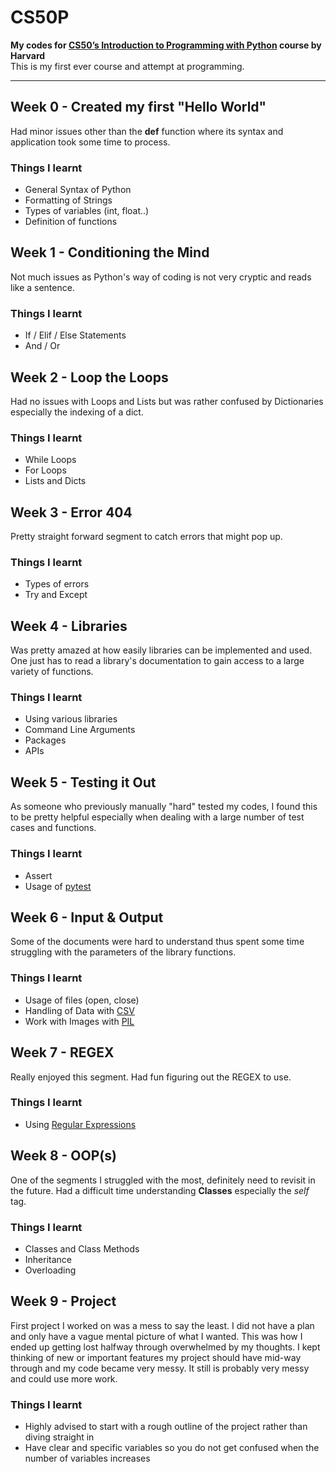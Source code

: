 # CS50P
**My codes for [CS50’s Introduction to Programming with Python](https://cs50.harvard.edu/x/2023/](https://cs50.harvard.edu/python/2022/)https://cs50.harvard.edu/python/2022) course by Harvard**  \
This is my first ever course and attempt at programming.

---

## Week 0 - Created my first **"Hello World"**
 Had minor issues other than the **def** function where its syntax and application took some time to process.
### Things I learnt
- General Syntax of Python
- Formatting of Strings
- Types of variables (int, float..)
- Definition of functions

## Week 1 - Conditioning the Mind
Not much issues as Python's way of coding is not very cryptic and reads like a sentence.
### Things I learnt
- If / Elif / Else Statements
- And / Or

## Week 2 - Loop the Loops
Had no issues with Loops and Lists but was rather confused by Dictionaries especially the indexing of a dict.
### Things I learnt
- While Loops
- For Loops
- Lists and Dicts

## Week 3 - Error 404
Pretty straight forward segment to catch errors that might pop up.
### Things I learnt
- Types of errors
- Try and Except


## Week 4 - Libraries
Was pretty amazed at how easily libraries can be implemented and used. One just has to read a library's documentation to gain access to a large variety of functions.
### Things I learnt
- Using various libraries
- Command Line Arguments
- Packages
- APIs

## Week 5 - Testing it Out
As someone who previously manually "hard" tested my codes, I found this to be pretty helpful especially when dealing with a large number of test cases and functions.
### Things I learnt
- Assert
- Usage of [pytest](https://docs.pytest.org/en/7.4.x/)

## Week 6 - Input & Output
Some of the documents were hard to understand thus spent some time struggling with the parameters of the library functions.
### Things I learnt
- Usage of files (open, close)
- Handling of Data with [CSV](https://docs.python.org/3/library/csv.html)
- Work with Images with [PIL](https://pypi.org/project/Pillow/)

## Week 7 - REGEX
Really enjoyed this segment. Had fun figuring out the REGEX to use.
### Things I learnt
- Using [Regular Expressions](https://docs.python.org/3/library/re.html)

## Week 8  - OOP(s)
One of the segments I struggled with the most, definitely need to revisit in the future. Had a difficult time understanding **Classes** especially the *self* tag.
### Things I learnt
- Classes and Class Methods
- Inheritance
- Overloading

## Week 9 - Project
First project I worked on was a mess to say the least. I did not have a plan and only have a vague mental picture of what I wanted. This was how I ended up getting lost halfway through overwhelmed by my thoughts. I kept thinking of new or important features my project should have mid-way through and my code became very messy. It still is probably very messy and could use more work.
### Things I learnt
- Highly advised to start with a rough outline of the project rather than diving straight in
- Have clear and specific variables so you do not get confused when the number of variables increases

